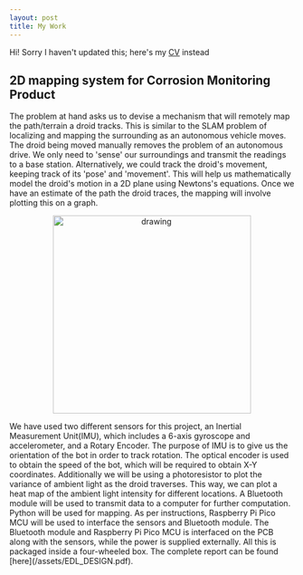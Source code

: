 ```yaml
---
layout: post
title: My Work
---
```


Hi! Sorry I haven't updated this; here's my [CV](/assets/CV.pdf) instead

## 2D mapping system for Corrosion Monitoring Product
The problem at hand asks us to devise a mechanism that will remotely map the path/terrain a droid tracks. This is similar to the SLAM problem of localizing and mapping the surrounding as an autonomous vehicle moves. The droid being moved manually removes the problem of an autonomous drive. We only need to 'sense' our surroundings and transmit the readings to a base station. Alternatively, we could track the droid's movement, keeping track of its 'pose' and 'movement'. This will help us mathematically model the droid's motion in a 2D plane using Newtons's equations. Once we have an estimate of the path the droid traces, the mapping will involve plotting this on a graph.
<p align="center">
<img src="https://github.com/borlaugg/borlaugg.github.io/blob/0a8d97e3c84a0df3a718b4cfc7db8529880e63e3/assets/img/WhatsApp%20Image%202023-04-08%20at%2020.13.15.jpeg" alt="drawing" width="350"/>                  
</p>
 We have used two different sensors for this project, an Inertial Measurement Unit(IMU), which includes a 6-axis gyroscope and accelerometer, and a Rotary Encoder. The purpose of IMU is to give us the orientation of the bot in order to track rotation. The optical encoder is used to obtain the speed of the bot, which will be required to obtain X-Y coordinates. Additionally we will be using a photoresistor to plot the variance of ambient light as the droid traverses. This way, we can plot a heat map of the ambient light intensity for different locations. A Bluetooth module will be used to transmit data to a computer for further computation. Python will be used for mapping. As per instructions, Raspberry Pi Pico MCU will be used to interface the sensors and Bluetooth module. The Bluetooth module and Raspberry Pi Pico MCU is interfaced on the PCB along with the sensors, while the power is supplied externally. All this is packaged inside a four-wheeled box.
The complete report can be found [here](/assets/EDL_DESIGN.pdf).
